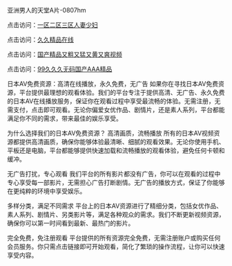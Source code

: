 亚洲男人的天堂A片-0807hm

点击访问：<a href="https://heiliaoxwd5i8.pages.dev">一区二区三区人妻少妇</a>

点击访问：<a href="https://heiliaowt0d7p.pages.dev">久久精品在线</a>

点击访问：<a href="https://heiliao2dmwwy.pages.dev">国产精品又粗又猛又黄又爽视频</a>

点击访问：<a href="https://heiliaoow5kzm.pages.dev">99久久久无码国产AAA精品</a>

日本AV免费资源：高清在线播放，永久免费，无广告
如果你在寻找日本AV免费资源，平台提供最理想的观看体验。我们的平台专注于提供高清、无广告、永久免费的日本AV在线播放服务，保证你在观看过程中享受最流畅的体验。无需注册，无需支付，点击即可观看。无论你偏爱女优作品、剧情片，还是素人系列，平台都能满足你不同的需求，带来最佳的娱乐享受。

为什么选择我们的日本AV免费资源？
高清画质，流畅播放
所有的日本AV视频资源都提供高清画质，确保你能够体验最清晰、细腻的观看效果。无论你使用手机、平板还是电脑，平台都能够提供快速加载和流畅播放的观看体验，避免任何卡顿和缓冲。

无广告打扰，专心观看
我们平台的所有影片都没有广告，你可以在观看的过程中专心享受每一部影片，无需担心广告打断剧情。无广告的播放方式，保证了你能够在更纯粹的环境中享受娱乐。

多样分类，满足不同需求
平台上的日本AV资源进行了精细分类，包括女优作品、素人系列、剧情片、另类影片等，满足各种观众的需求。我们不断更新视频资源，确保你可以第一时间看到最新、最热门的影片。

完全免费，免注册观看
平台提供的所有资源完全免费，无需注册账户或购买任何会员服务。你只需点击链接即可开始观看，简化了繁琐的操作流程，让你可以快速享受内容。
<span style="display:none;">[Canonical link](）</span>
